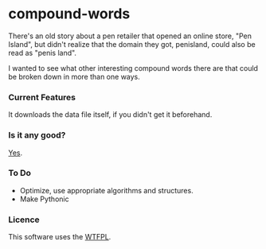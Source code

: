 # compound-words

There's an old story about a pen retailer that opened an online store,
"Pen Island", but didn't realize that the domain they got, penisland, 
could also be read as "penis land".

I wanted to see what other interesting compound words there are that
could be broken down in more than one ways.

### Current Features

It downloads the data file itself, if you didn't get it beforehand.

### Is it any good?

[Yes](https://news.ycombinator.com/item?id=3067434).

### To Do

* Optimize, use appropriate algorithms and structures.
* Make Pythonic

### Licence

This software uses the [WTFPL](http://www.wtfpl.net/).
